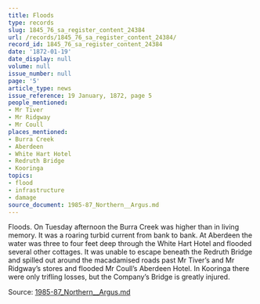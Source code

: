```yaml
---
title: Floods
type: records
slug: 1845_76_sa_register_content_24384
url: /records/1845_76_sa_register_content_24384/
record_id: 1845_76_sa_register_content_24384
date: '1872-01-19'
date_display: null
volume: null
issue_number: null
page: '5'
article_type: news
issue_reference: 19 January, 1872, page 5
people_mentioned:
- Mr Tiver
- Mr Ridgway
- Mr Coull
places_mentioned:
- Burra Creek
- Aberdeen
- White Hart Hotel
- Redruth Bridge
- Kooringa
topics:
- flood
- infrastructure
- damage
source_document: 1985-87_Northern__Argus.md
---
```


Floods.  On Tuesday afternoon the Burra Creek was higher than in living memory.  It was a roaring turbid current from bank to bank.  At Aberdeen the water was three to four feet deep through the White Hart Hotel and flooded several other cottages.  It was unable to escape beneath the Redruth Bridge and spilled out around the macadamised roads past Mr Tiver’s and Mr Ridgway’s stores and flooded Mr Coull’s Aberdeen Hotel.  In Kooringa there were only trifling losses, but the Company’s Bridge is greatly injured.

Source: [1985-87_Northern__Argus.md](/downloads/markdown/1985-87_Northern__Argus.md)
